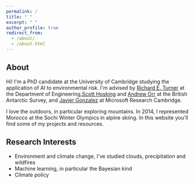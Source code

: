 ```yaml
---
permalink: /
title: " "
excerpt: " "
author_profile: true
redirect_from: 
  - /about/
  - /about.html
---
```


About
----

Hi! I'm a PhD candidate at the University of Cambridge studying the application of AI to environmental risk. I'm advised by [Richard E. Turner](https://cbl.eng.cam.ac.uk/people/ret26/) at the Department of Engineering,[Scott Hosking](https://scotthosking.com) and [Andrew Orr](https://www.bas.ac.uk/profile/anmcr/) at the British Antarctic Survey, and [Javier Gonzalez](https://javiergonzalezh.github.io) at Microsoft Research Cambridge.

I love the outdoors, in particular exploring mountains. In 2014, I represented Morocco at the Sochi Winter Olympics in alpine skiing. In this website you'll find some of my projects and resources.

Research Interests
----

* Environment and climate change, I've studied clouds, precipitation and wildfires
* Machine learning, in particular the Bayesian kind
* Climate policy
